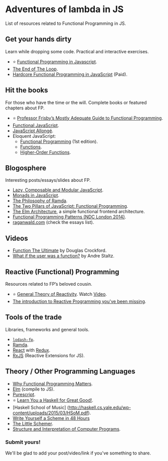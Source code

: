 # Adventures of lambda in JS

List of resources related to Functional Programming in JS.

## Get your hands dirty
Learn while dropping some code. Practical and interactive exercises.

- :star: [Functional Programming in Javascript](http://reactivex.io/learnrx/).
- [The End of The Loop](https://egghead.io/series/mastering-asynchronous-programming-the-end-of-the-loop).
- [Hardcore Functional Programming in JavaScript](https://frontendmasters.com/courses/functional-javascript/) (Paid).

## Hit the books
For those who have the time or the will. Complete books or featured chapters about FP.

- :star: [Professor Frisby’s Mostly Adequate Guide to Functional Programming](http://drboolean.gitbooks.io/mostly-adequate-guide/).
- [Functional JavaScript](http://shop.oreilly.com/product/0636920028857.do).
- [JavaScript Allongé](https://leanpub.com/javascript-allonge/read).
- Eloquent JavaScript:
  - [Functional Programming](http://eloquentjavascript.net/1st_edition/chapter6.html) (1st edition).
  - [Functions](http://eloquentjavascript.net/03_functions.html).
  - [Higher-Order Functions](http://eloquentjavascript.net/05_higher_order.html).

## Blogosphere
Interesting posts/essays/slides about FP.

- [Lazy, Composable and Modular JavaScript](https://codewords.recurse.com/issues/four/lazy-composable-and-modular-javascript).
- [Monads in JavaScript](https://curiosity-driven.org/monads-in-javascript).
- [The Philosophy of Ramda](http://fr.umio.us/the-philosophy-of-ramda/).
- [The Two Pillars of JavaScript: Functional Programming](https://medium.com/javascript-scene/the-two-pillars-of-javascript-pt-2-functional-programming-a63aa53a41a4).
- [The Elm Architecture](https://github.com/evancz/elm-architecture-tutorial/), a simple functional frontend architecture.
- [Functional Programming Patterns (NDC London 2014)](http://fsharpforfunandprofit.com/fppatterns/).
- [raganwald.com](http://raganwald.com/) (check the essays list).

## Videos
- [Function The Ultimate](https://www.youtube.com/watch?v=ya4UHuXNygM) by Douglas Crockford.
- [What if the user was a function?](https://www.youtube.com/watch?v=1zj7M1LnJV4) by Andre Staltz.

## Reactive (Functional) Programming
Resources related to FP’s beloved cousin.

- :star: [General Theory of Reactivity](https://github.com/kriskowal/gtor). Watch [Video](https://www.youtube.com/watch?v=2p51PE1MZ8U).
- [The introduction to Reactive Programming you've been missing](https://gist.github.com/staltz/868e7e9bc2a7b8c1f754).

## Tools of the trade
Libraries, frameworks and general tools.
- [`lodash-fp`](https://github.com/lodash/lodash-fp).
- [Ramda](http://ramdajs.com/).
- [React](https://facebook.github.io/react/) with [Redux](http://redux.js.org/).
- [RxJS](https://github.com/Reactive-Extensions/RxJS) (Reactive Extensions for JS).

## Theory / Other Programming Languages
- [Why Functional Programming Matters](http://www.cse.chalmers.se/~rjmh/Papers/whyfp.html).
- [Elm](http://elm-lang.org/) (compile to JS).
- [Purescript](https://leanpub.com/purescript/read#leanpub-auto-functional-javascript).
- :star: [Learn You a Haskell for Great Good!](http://learnyouahaskell.com/).
- [Haskell School of Music] (http://haskell.cs.yale.edu/wp-content/uploads/2015/03/HSoM.pdf).
- [Write Yourself a Scheme in 48 Hours](https://en.wikibooks.org/wiki/Write_Yourself_a_Scheme_in_48_Hours)
- [The Little Schemer](https://mitpress.mit.edu/books/little-schemer).
- [Structure and Interpretation of Computer Programs](https://mitpress.mit.edu/sicp/full-text/book/book-Z-H-24.html#%_sec_3.5.5).

### Submit yours!
We'll be glad to add your post/video/link if you've something to share.
